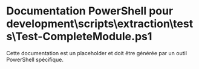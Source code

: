 # Documentation PowerShell pour development\scripts\extraction\tests\Test-CompleteModule.ps1

Cette documentation est un placeholder et doit être générée par un outil PowerShell spécifique.
